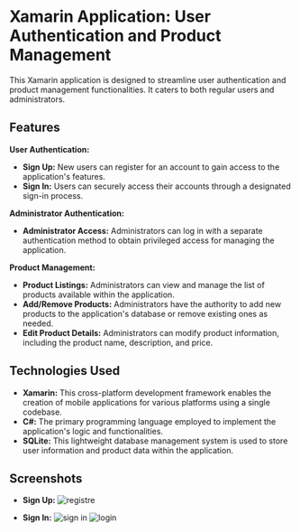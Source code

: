 # Xamarin Application: User Authentication and Product Management

This Xamarin application is designed to streamline user authentication and product management functionalities. It caters to both regular users and administrators.

## Features

**User Authentication:**

* **Sign Up:** New users can register for an account to gain access to the application's features.
* **Sign In:** Users can securely access their accounts through a designated sign-in process.

**Administrator Authentication:**

* **Administrator Access:** Administrators can log in with a separate authentication method to obtain privileged access for managing the application.

**Product Management:**

* **Product Listings:** Administrators can view and manage the list of products available within the application.
* **Add/Remove Products:** Administrators have the authority to add new products to the application's database or remove existing ones as needed.
* **Edit Product Details:** Administrators can modify product information, including the product name, description, and price.

## Technologies Used

* **Xamarin:** This cross-platform development framework enables the creation of mobile applications for various platforms using a single codebase.
* **C#:** The primary programming language employed to implement the application's logic and functionalities.
* **SQLite:** This lightweight database management system is used to store user information and product data within the application.



## Screenshots

* **Sign Up:**
![registre](https://github.com/Montassar-Torkhani/Xamarin-Project/assets/97996083/29eb1bb8-7f55-461a-b001-005aec6e80c8)


* **Sign In:**
![sign in](https://github.com/Montassar-Torkhani/Xamarin-Project/assets/97996083/23f2507a-cb61-42fe-bf9d-cadf28c92bf7)
![login](https://github.com/Montassar-Torkhani/Xamarin-Project/assets/97996083/c922a7c4-0263-4ff9-bad8-cfd00b73bd51)

